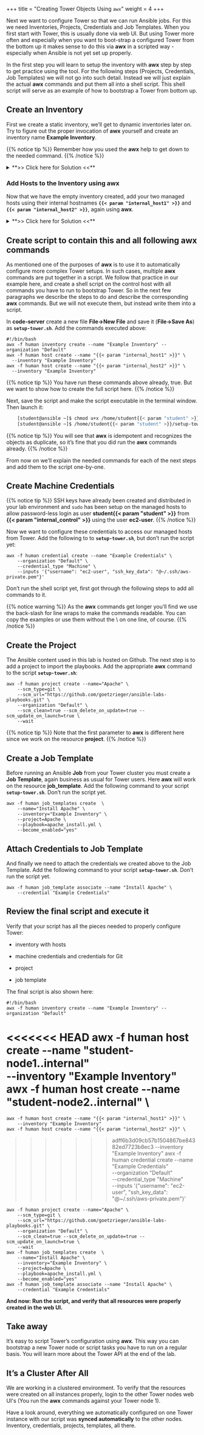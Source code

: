 +++
title = "Creating Tower Objects Using `awx`"
weight = 4
+++

Next we want to configure Tower so that we can run Ansible jobs. For this we need Inventories, Projects, Credentials and Job Templates. When you first start with Tower, this is usually done via web UI. But using Tower more often and especially when you want to boot-strap a configured Tower from the bottom up it makes sense to do this via **awx** in a scripted way - especially when Ansible is not yet set up properly.

In the first step you will learn to setup the inventory with **awx** step by step to get practice using the tool. For the following steps (Projects, Credentials, Job Templates) we will not go into such detail. Instead we will just explain the actual **awx** commands and put them all into a shell script. This shell script will serve as an example of how to bootstrap a Tower from bottom up.

## Create an Inventory

First we create a static inventory, we’ll get to dynamic inventories later on. Try to figure out the proper invocation of **awx** yourself and create an inventory name **Example Inventory**.

{{% notice tip %}}
Remember how you used the **awx** help to get down to the needed command.
{{% /notice %}}

<details><summary>**>> Click here for Solution <<**</summary>
<p>
```
[student@ansible ~]$ awx -f human inventory create --name "Example Inventory" --organization "Default"
```
{{% notice note %}}
You can work with multiple organizations in Tower. In this lab we’ll work in the **Default** organization.
{{% /notice %}}
</p>
</details>

### Add Hosts to the Inventory using **awx**

Now that we have the empty inventory created, add your two managed hosts using their internal hostnames **`{{< param "internal_host1" >}}`** and **`{{< param "internal_host2" >}}`**, again using
**awx**.

<details><summary>**>> Click here for Solution <<**</summary>
<p>
```
[student@ansible ~]$ awx -f human host create --name "{{< param "internal_host1" >}}" --inventory "Example Inventory"
[student@ansible ~]$ awx -f human host create --name "{{< param "internal_host2" >}}" --inventory "Example Inventory"
```
</p>
</details>

## Create script to contain this and all following awx commands

As mentioned one of the purposes of **awx** is to use it to automatically configure more complex Tower setups. In such cases, multiple **awx** commands are put together in a script. We follow that practice in our example here, and create a shell script on the control host with all commands you have to run to bootstrap Tower. So in the next few paragraphs we describe the steps to do and describe the corresponding **awx** commands. But we will not execute them, but instead write them into a script.

In **code-server** create a new file **File->New File** and save it (**File->Save As**) as **`setup-tower.sh`**. Add the commands executed above:

    #!/bin/bash
    awx -f human inventory create --name "Example Inventory" --organization "Default"
    awx -f human host create --name "{{< param "internal_host1" >}}" \
      --inventory "Example Inventory"
    awx -f human host create --name "{{< param "internal_host2" >}}" \
      --inventory "Example Inventory"

{{% notice tip %}}
You have run these commands above already, true. But we want to show how to create the full script here.
{{% /notice %}}

Next, save the script and make the script executable in the terminal window. Then launch it:

```bash
    [student@ansible ~]$ chmod u+x /home/student{{< param "student" >}}/setup-tower.sh
    [student@ansible ~]$ /home/student{{< param "student" >}}/setup-tower.sh
```

{{% notice tip %}}
You will see that **awx** is idempotent and recognizes the objects as duplicate, so it’s fine that you did run the **awx** commands already.
{{% /notice %}}

From now on we’ll explain the needed commands for each of the next steps and add them to the script one-by-one.

## Create Machine Credentials

{{% notice tip %}}
SSH keys have already been created and distributed in your lab environment and `sudo` has been setup on the managed hosts to allow password-less login as user **student{{< param "student" >}}** from **{{< param "internal_control" >}}** using the user **ec2-user**.
{{% /notice %}}

Now we want to configure these credentials to access our managed hosts from Tower. Add the following to to **`setup-tower.sh`**, but don’t run the script yet:

    awx -f human credential create --name "Example Credentials" \
        --organization "Default" \
        --credential_type "Machine" \
        --inputs '{"username": "ec2-user", "ssh_key_data": "@~/.ssh/aws-private.pem"}'

Don’t run the shell script yet, first got through the following steps to add all commands to it.

{{% notice warning %}}
As the **awx** commands get longer you’ll find we use the back-slash for line wraps to make the commands readable. You can copy the examples or use them without the \\ on one line, of course.
{{% /notice %}}

## Create the Project

The Ansible content used in this lab is hosted on Github. The next step is to add a project to import the playbooks. Add the appropriate **awx** command to the script **`setup-tower.sh`**:

    awx -f human project create --name="Apache" \
        --scm_type=git \
        --scm_url="https://github.com/goetzrieger/ansible-labs-playbooks.git" \
        --organization "Default" \
        --scm_clean=true --scm_delete_on_update=true --scm_update_on_launch=true \
        --wait

{{% notice tip %}}
Note that the first parameter to **awx** is different here since we work on the resource **project**.
{{% /notice %}}

## Create a Job Template

Before running an Ansible **Job** from your Tower cluster you must create a **Job Template**, again business as usual for Tower users. Here **awx** will work on the resource **job\_template**. Add the following command to your script **`setup-tower.sh`**. Don’t run the script yet.


    awx -f human job_templates create  \
        --name="Install Apache" \
        --inventory="Example Inventory" \
        --project=Apache \
        --playbook=apache_install.yml \
        --become_enabled="yes"

## Attach Credentials to Job Template

And finally we need to attach the credentials we created above to the Job Template. Add the following command to your script **`setup-tower.sh`**. Don’t run the script yet.

    awx -f human job_template associate --name "Install Apache" \
        --credential "Example Credentials"


## Review the final script and execute it

Verify that your script has all the pieces needed to properly configure Tower:

  - inventory with hosts

  - machine credentials and credentials for Git

  - project

  - job template

The final script is also shown here:

    #!/bin/bash
    awx -f human inventory create --name "Example Inventory" --organization "Default"
<<<<<<< HEAD
    awx -f human host create --name "student<N>-node1.<LABID>.internal" \
        --inventory "Example Inventory"
    awx -f human host create --name "student<N>-node2.<LABID>.internal" \
=======
    awx -f human host create --name "{{< param "internal_host1" >}}" \
        --inventory "Example Inventory"
    awx -f human host create --name "{{< param "internal_host2" >}}" \
>>>>>>> adff6b3d09cb57b1504867be84382ed7723b8ec3
      --inventory "Example Inventory"
    awx -f human credential create --name "Example Credentials" \
        --organization "Default" \
        --credential_type "Machine" \
        --inputs '{"username": "ec2-user", "ssh_key_data": "@~/.ssh/aws-private.pem"}'

    awx -f human project create --name="Apache" \
        --scm_type=git \
        --scm_url="https://github.com/goetzrieger/ansible-labs-playbooks.git" \
        --organization "Default" \
        --scm_clean=true --scm_delete_on_update=true --scm_update_on_launch=true \
        --wait
    awx -f human job_templates create  \
        --name="Install Apache" \
        --inventory="Example Inventory" \
        --project=Apache \
        --playbook=apache_install.yml \
        --become_enabled="yes"
    awx -f human job_template associate --name "Install Apache" \
        --credential "Example Credentials"

**And now: Run the script, and verify that all resources were properly created in the web UI.**

## Take away

It’s easy to script Tower’s configuration using **awx**. This way you can bootstrap a new Tower node or script tasks you have to run on a regular basis. You will learn more about the Tower API at the end of the lab.

## It’s a Cluster After All

We are working in a clustered environment. To verify that the resources were created on all instances properly, login to the other Tower nodes web UI's (You run the **awx** commands against your Tower node 1).

Have a look around, everything we automatically configured on one Tower instance with our script was **synced automatically** to the other nodes. Inventory, credentials, projects, templates, all there.
